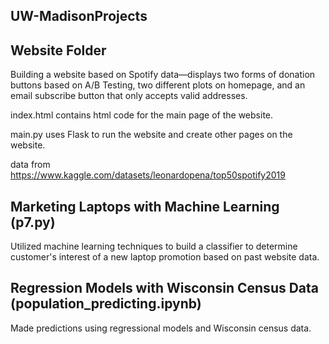 ## UW-MadisonProjects

## Website Folder
Building a website based on Spotify data—displays two forms of donation buttons based on A/B Testing, two different plots on homepage, and an email subscribe button that only accepts valid addresses.

index.html contains html code for the main page of the website.

main.py uses Flask to run the website and create other pages on the website.

data from https://www.kaggle.com/datasets/leonardopena/top50spotify2019

## Marketing Laptops with Machine Learning (p7.py)
Utilized machine learning techniques to build a classifier to determine customer's interest of a new laptop promotion based on past website data.

## Regression Models with Wisconsin Census Data (population_predicting.ipynb)
Made predictions using regressional models and Wisconsin census data.


